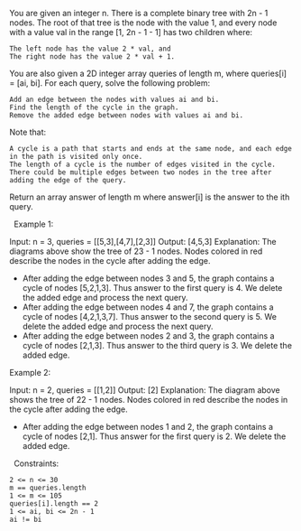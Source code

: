 You are given an integer n. There is a complete binary tree with 2n - 1 nodes. The root of that tree is the node with the value 1, and every node with a value val in the range [1, 2n - 1 - 1] has two children where:


	The left node has the value 2 * val, and
	The right node has the value 2 * val + 1.


You are also given a 2D integer array queries of length m, where queries[i] = [ai, bi]. For each query, solve the following problem:


	Add an edge between the nodes with values ai and bi.
	Find the length of the cycle in the graph.
	Remove the added edge between nodes with values ai and bi.


Note that:


	A cycle is a path that starts and ends at the same node, and each edge in the path is visited only once.
	The length of a cycle is the number of edges visited in the cycle.
	There could be multiple edges between two nodes in the tree after adding the edge of the query.


Return an array answer of length m where answer[i] is the answer to the ith query.

 
Example 1:

Input: n = 3, queries = [[5,3],[4,7],[2,3]]
Output: [4,5,3]
Explanation: The diagrams above show the tree of 23 - 1 nodes. Nodes colored in red describe the nodes in the cycle after adding the edge.
- After adding the edge between nodes 3 and 5, the graph contains a cycle of nodes [5,2,1,3]. Thus answer to the first query is 4. We delete the added edge and process the next query.
- After adding the edge between nodes 4 and 7, the graph contains a cycle of nodes [4,2,1,3,7]. Thus answer to the second query is 5. We delete the added edge and process the next query.
- After adding the edge between nodes 2 and 3, the graph contains a cycle of nodes [2,1,3]. Thus answer to the third query is 3. We delete the added edge.


Example 2:

Input: n = 2, queries = [[1,2]]
Output: [2]
Explanation: The diagram above shows the tree of 22 - 1 nodes. Nodes colored in red describe the nodes in the cycle after adding the edge.
- After adding the edge between nodes 1 and 2, the graph contains a cycle of nodes [2,1]. Thus answer for the first query is 2. We delete the added edge.


 
Constraints:


	2 <= n <= 30
	m == queries.length
	1 <= m <= 105
	queries[i].length == 2
	1 <= ai, bi <= 2n - 1
	ai != bi

